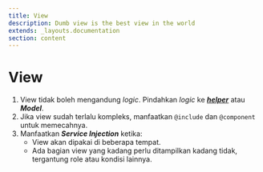 ```yaml
---
title: View
description: Dumb view is the best view in the world
extends: _layouts.documentation
section: content
---
```


# View

1. View tidak boleh mengandung *logic*. Pindahkan *logic* ke ***[helper](/docs/snippets/membuat-helper)*** atau ***Model***.
2. Jika view sudah terlalu kompleks, manfaatkan `@include` dan `@component` untuk memecahnya.
3. Manfaatkan ***Service Injection*** ketika:
   - View akan dipakai di beberapa tempat.
   - Ada bagian view yang kadang perlu ditampilkan kadang tidak, tergantung role atau kondisi lainnya.
